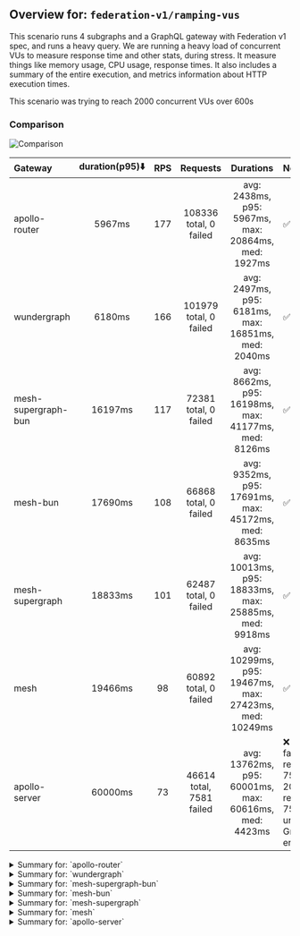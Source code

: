 ## Overview for: `federation-v1/ramping-vus`


This scenario runs 4 subgraphs and a GraphQL gateway with Federation v1 spec, and runs a heavy query. We are running a heavy load of concurrent VUs to measure response time and other stats, during stress. It measure things like memory usage, CPU usage, response times. It also includes a summary of the entire execution, and metrics information about HTTP execution times.


This scenario was trying to reach 2000 concurrent VUs over 600s


### Comparison


<img src="https://imagedelivery.net/KYe9TScr4TldYHA48pczVg/7b63eb22-dc5d-4102-1b45-2a1875927200/public" alt="Comparison" />


| Gateway             | duration(p95)⬇️ |  RPS  |         Requests         |                       Durations                        | Notes                                                                          |
| :------------------ | :-------------: | :---: | :----------------------: | :----------------------------------------------------: | :----------------------------------------------------------------------------- |
| apollo-router       |     5967ms      |  177  |  108336 total, 0 failed  |  avg: 2438ms, p95: 5967ms, max: 20864ms, med: 1927ms   | ✅                                                                              |
| wundergraph         |     6180ms      |  166  |  101979 total, 0 failed  |  avg: 2497ms, p95: 6181ms, max: 16851ms, med: 2040ms   | ✅                                                                              |
| mesh-supergraph-bun |     16197ms     |  117  |  72381 total, 0 failed   |  avg: 8662ms, p95: 16198ms, max: 41177ms, med: 8126ms  | ✅                                                                              |
| mesh-bun            |     17690ms     |  108  |  66868 total, 0 failed   |  avg: 9352ms, p95: 17691ms, max: 45172ms, med: 8635ms  | ✅                                                                              |
| mesh-supergraph     |     18833ms     |  101  |  62487 total, 0 failed   | avg: 10013ms, p95: 18833ms, max: 25885ms, med: 9918ms  | ✅                                                                              |
| mesh                |     19466ms     |  98   |  60892 total, 0 failed   | avg: 10299ms, p95: 19467ms, max: 27423ms, med: 10249ms | ✅                                                                              |
| apollo-server       |     60000ms     |  73   | 46614 total, 7581 failed | avg: 13762ms, p95: 60001ms, max: 60616ms, med: 4423ms  | ❌ 7581 failed requests, 7581 non-200 responses, 7581 unexpected GraphQL errors |



<details>
  <summary>Summary for: `apollo-router`</summary>

  **K6 Output**




```
     ✓ response code was 200
     ✓ no graphql errors
     ✓ valid response structure

     checks.........................: 100.00% ✓ 325008     ✗ 0     
     data_received..................: 9.5 GB  16 MB/s
     data_sent......................: 129 MB  211 kB/s
     http_req_blocked...............: avg=37.6ms   min=1.47µs  med=3.55µs  max=17.31s p(90)=5.74µs  p(95)=9.58µs  
     http_req_connecting............: avg=35.42ms  min=0s      med=0s      max=11.55s p(90)=0s      p(95)=0s      
     http_req_duration..............: avg=2.43s    min=8.76ms  med=1.92s   max=20.86s p(90)=4.95s   p(95)=5.96s   
       { expected_response:true }...: avg=2.43s    min=8.76ms  med=1.92s   max=20.86s p(90)=4.95s   p(95)=5.96s   
     http_req_failed................: 0.00%   ✓ 0          ✗ 108336
     http_req_receiving.............: avg=552.46ms min=23.39µs med=74.53µs max=17.55s p(90)=1.83s   p(95)=3.39s   
     http_req_sending...............: avg=124.27ms min=7.48µs  med=15.16µs max=17.65s p(90)=138.4µs p(95)=337.15ms
     http_req_tls_handshaking.......: avg=0s       min=0s      med=0s      max=0s     p(90)=0s      p(95)=0s      
     http_req_waiting...............: avg=1.76s    min=8.72ms  med=1.42s   max=11.24s p(90)=3.78s   p(95)=4.64s   
     http_reqs......................: 108336  177.594028/s
     iteration_duration.............: avg=5.64s    min=23.84ms med=4.31s   max=40.09s p(90)=12.55s  p(95)=15.89s  
     iterations.....................: 108336  177.594028/s
     vus............................: 7       min=7        max=1996
     vus_max........................: 2000    min=2000     max=2000
```


**Performance Overview**


<img src="https://imagedelivery.net/KYe9TScr4TldYHA48pczVg/b8daae98-7fb7-4111-94eb-093ccb61f200/public" alt="Performance Overview" />


**Subgraphs Overview**


<img src="https://imagedelivery.net/KYe9TScr4TldYHA48pczVg/5bbd3905-b347-493d-2045-50ae2f9a7b00/public" alt="Subgraphs Overview" />


**HTTP Overview**


<img src="https://imagedelivery.net/KYe9TScr4TldYHA48pczVg/2876ab25-9f75-4666-7262-95e21027cd00/public" alt="HTTP Overview" />


  </details>

<details>
  <summary>Summary for: `wundergraph`</summary>

  **K6 Output**




```
     ✓ response code was 200
     ✓ no graphql errors
     ✓ valid response structure

     checks.........................: 100.00% ✓ 305937     ✗ 0     
     data_received..................: 8.9 GB  15 MB/s
     data_sent......................: 121 MB  198 kB/s
     http_req_blocked...............: avg=43.43ms  min=1.62µs  med=3.71µs  max=13.02s p(90)=6.07µs   p(95)=10.64µs
     http_req_connecting............: avg=41.04ms  min=0s      med=0s      max=13.02s p(90)=0s       p(95)=0s     
     http_req_duration..............: avg=2.49s    min=8.85ms  med=2.03s   max=16.85s p(90)=5.25s    p(95)=6.18s  
       { expected_response:true }...: avg=2.49s    min=8.85ms  med=2.03s   max=16.85s p(90)=5.25s    p(95)=6.18s  
     http_req_failed................: 0.00%   ✓ 0          ✗ 101979
     http_req_receiving.............: avg=505.57ms min=24.14µs med=81.77µs max=14.42s p(90)=1.5s     p(95)=3.41s  
     http_req_sending...............: avg=76ms     min=6µs     med=15.82µs max=12.12s p(90)=127.75µs p(95)=144.9ms
     http_req_tls_handshaking.......: avg=0s       min=0s      med=0s      max=0s     p(90)=0s       p(95)=0s     
     http_req_waiting...............: avg=1.91s    min=7.74ms  med=1.53s   max=11.28s p(90)=4.23s    p(95)=5.05s  
     http_reqs......................: 101979  166.939654/s
     iteration_duration.............: avg=5.96s    min=24.48ms med=4.7s    max=48s    p(90)=13s      p(95)=15.46s 
     iterations.....................: 101979  166.939654/s
     vus............................: 78      min=52       max=1993
     vus_max........................: 2000    min=2000     max=2000
```


**Performance Overview**


<img src="https://imagedelivery.net/KYe9TScr4TldYHA48pczVg/3ef3b9bb-185d-49d1-b4d4-bcf56233ee00/public" alt="Performance Overview" />


**Subgraphs Overview**


<img src="https://imagedelivery.net/KYe9TScr4TldYHA48pczVg/de54451e-2dbb-4dee-9427-bdfb49921600/public" alt="Subgraphs Overview" />


**HTTP Overview**


<img src="https://imagedelivery.net/KYe9TScr4TldYHA48pczVg/e7326e5a-890f-4171-ee66-39d441eb7d00/public" alt="HTTP Overview" />


  </details>

<details>
  <summary>Summary for: `mesh-supergraph-bun`</summary>

  **K6 Output**




```
     ✓ response code was 200
     ✓ no graphql errors
     ✓ valid response structure

     checks.........................: 100.00% ✓ 217143     ✗ 0     
     data_received..................: 6.3 GB  10 MB/s
     data_sent......................: 86 MB   139 kB/s
     http_req_blocked...............: avg=2.3ms    min=1.23µs   med=3.06µs  max=1.17s  p(90)=5.33µs  p(95)=10.07µs 
     http_req_connecting............: avg=2.17ms   min=0s       med=0s      max=1.17s  p(90)=0s      p(95)=0s      
     http_req_duration..............: avg=8.66s    min=204.82ms med=8.12s   max=41.17s p(90)=15.55s  p(95)=16.19s  
       { expected_response:true }...: avg=8.66s    min=204.82ms med=8.12s   max=41.17s p(90)=15.55s  p(95)=16.19s  
     http_req_failed................: 0.00%   ✓ 0          ✗ 72381 
     http_req_receiving.............: avg=129.41ms min=28.2µs   med=71.94µs max=12.63s p(90)=9.99ms  p(95)=530.02ms
     http_req_sending...............: avg=5.52ms   min=7.5µs    med=13.85µs max=2.52s  p(90)=47.31µs p(95)=200.31µs
     http_req_tls_handshaking.......: avg=0s       min=0s       med=0s      max=0s     p(90)=0s      p(95)=0s      
     http_req_waiting...............: avg=8.52s    min=204.46ms med=8.03s   max=41.17s p(90)=15.38s  p(95)=16.03s  
     http_reqs......................: 72381   117.076479/s
     iteration_duration.............: avg=8.79s    min=219.11ms med=8.21s   max=41.18s p(90)=15.73s  p(95)=16.45s  
     iterations.....................: 72381   117.076479/s
     vus............................: 239     min=51       max=2000
     vus_max........................: 2000    min=2000     max=2000
```


**Performance Overview**


<img src="https://imagedelivery.net/KYe9TScr4TldYHA48pczVg/0b98dd4b-7a77-430f-49e5-8651346b7100/public" alt="Performance Overview" />


**Subgraphs Overview**


<img src="https://imagedelivery.net/KYe9TScr4TldYHA48pczVg/592a4689-a870-42de-884f-a91fb83d2d00/public" alt="Subgraphs Overview" />


**HTTP Overview**


<img src="https://imagedelivery.net/KYe9TScr4TldYHA48pczVg/5a7458b1-19f9-4fb0-6425-30bf3f57a600/public" alt="HTTP Overview" />


  </details>

<details>
  <summary>Summary for: `mesh-bun`</summary>

  **K6 Output**




```
     ✓ response code was 200
     ✓ no graphql errors
     ✓ valid response structure

     checks.........................: 100.00% ✓ 200604     ✗ 0     
     data_received..................: 5.9 GB  9.5 MB/s
     data_sent......................: 79 MB   129 kB/s
     http_req_blocked...............: avg=2.5ms    min=1.3µs    med=3.11µs  max=1.34s  p(90)=5.52µs  p(95)=10.47µs 
     http_req_connecting............: avg=2.41ms   min=0s       med=0s      max=1.28s  p(90)=0s      p(95)=0s      
     http_req_duration..............: avg=9.35s    min=148.27ms med=8.63s   max=45.17s p(90)=16.98s  p(95)=17.69s  
       { expected_response:true }...: avg=9.35s    min=148.27ms med=8.63s   max=45.17s p(90)=16.98s  p(95)=17.69s  
     http_req_failed................: 0.00%   ✓ 0          ✗ 66868 
     http_req_receiving.............: avg=146.17ms min=27.19µs  med=72.37µs max=13.25s p(90)=8.19ms  p(95)=472.93ms
     http_req_sending...............: avg=4.86ms   min=7.46µs   med=13.85µs max=2.05s  p(90)=45.43µs p(95)=153.57µs
     http_req_tls_handshaking.......: avg=0s       min=0s       med=0s      max=0s     p(90)=0s      p(95)=0s      
     http_req_waiting...............: avg=9.2s     min=148.16ms med=8.51s   max=45.17s p(90)=16.8s   p(95)=17.48s  
     http_reqs......................: 66868   108.422718/s
     iteration_duration.............: avg=9.49s    min=155.55ms med=8.86s   max=45.96s p(90)=17.2s   p(95)=18.07s  
     iterations.....................: 66868   108.422718/s
     vus............................: 69      min=51       max=2000
     vus_max........................: 2000    min=2000     max=2000
```


**Performance Overview**


<img src="https://imagedelivery.net/KYe9TScr4TldYHA48pczVg/6111ee0c-9d59-40ef-3c57-b5f2faa16d00/public" alt="Performance Overview" />


**Subgraphs Overview**


<img src="https://imagedelivery.net/KYe9TScr4TldYHA48pczVg/f46fcd96-932c-484d-46e2-dff9dc33af00/public" alt="Subgraphs Overview" />


**HTTP Overview**


<img src="https://imagedelivery.net/KYe9TScr4TldYHA48pczVg/fcf9ab3c-4278-4ae2-b766-204547072c00/public" alt="HTTP Overview" />


  </details>

<details>
  <summary>Summary for: `mesh-supergraph`</summary>

  **K6 Output**




```
     ✓ response code was 200
     ✓ no graphql errors
     ✓ valid response structure

     checks.........................: 100.00% ✓ 187461     ✗ 0     
     data_received..................: 5.5 GB  8.9 MB/s
     data_sent......................: 74 MB   120 kB/s
     http_req_blocked...............: avg=3.27ms  min=1.9µs   med=4.51µs  max=1.48s  p(90)=7.12µs  p(95)=12.84µs
     http_req_connecting............: avg=3.09ms  min=0s      med=0s      max=1.48s  p(90)=0s      p(95)=0s     
     http_req_duration..............: avg=10.01s  min=28.59ms med=9.91s   max=25.88s p(90)=17.65s  p(95)=18.83s 
       { expected_response:true }...: avg=10.01s  min=28.59ms med=9.91s   max=25.88s p(90)=17.65s  p(95)=18.83s 
     http_req_failed................: 0.00%   ✓ 0          ✗ 62487 
     http_req_receiving.............: avg=32.47ms min=30.29µs med=80.79µs max=4.07s  p(90)=2.8ms   p(95)=55.23ms
     http_req_sending...............: avg=5.51ms  min=8.39µs  med=21.33µs max=2.1s   p(90)=62.46µs p(95)=8.04ms 
     http_req_tls_handshaking.......: avg=0s      min=0s      med=0s      max=0s     p(90)=0s      p(95)=0s     
     http_req_waiting...............: avg=9.97s   min=25.03ms med=9.88s   max=25.8s  p(90)=17.57s  p(95)=18.78s 
     http_reqs......................: 62487   101.180882/s
     iteration_duration.............: avg=10.2s   min=62.85ms med=10.07s  max=27.18s p(90)=17.92s  p(95)=19.07s 
     iterations.....................: 62487   101.180882/s
     vus............................: 116     min=51       max=1997
     vus_max........................: 2000    min=2000     max=2000
```


**Performance Overview**


<img src="https://imagedelivery.net/KYe9TScr4TldYHA48pczVg/02ceee1b-99b9-4b76-e8bd-32315801a500/public" alt="Performance Overview" />


**Subgraphs Overview**


<img src="https://imagedelivery.net/KYe9TScr4TldYHA48pczVg/73f32bce-91bd-4b09-0fd1-b00ad8a05200/public" alt="Subgraphs Overview" />


**HTTP Overview**


<img src="https://imagedelivery.net/KYe9TScr4TldYHA48pczVg/f9331e42-521e-42fb-a55e-3b8a417bdd00/public" alt="HTTP Overview" />


  </details>

<details>
  <summary>Summary for: `mesh`</summary>

  **K6 Output**




```
     ✓ response code was 200
     ✓ no graphql errors
     ✓ valid response structure

     checks.........................: 100.00% ✓ 182676    ✗ 0     
     data_received..................: 5.3 GB  8.7 MB/s
     data_sent......................: 72 MB   117 kB/s
     http_req_blocked...............: avg=2.9ms   min=1.84µs  med=4.26µs  max=1.63s  p(90)=6.82µs  p(95)=12.54µs 
     http_req_connecting............: avg=2.82ms  min=0s      med=0s      max=1.63s  p(90)=0s      p(95)=0s      
     http_req_duration..............: avg=10.29s  min=88.89ms med=10.24s  max=27.42s p(90)=18.03s  p(95)=19.46s  
       { expected_response:true }...: avg=10.29s  min=88.89ms med=10.24s  max=27.42s p(90)=18.03s  p(95)=19.46s  
     http_req_failed................: 0.00%   ✓ 0         ✗ 60892 
     http_req_receiving.............: avg=25.79ms min=31.21µs med=77.01µs max=2.69s  p(90)=2.07ms  p(95)=37.41ms 
     http_req_sending...............: avg=4.05ms  min=8.85µs  med=19.16µs max=1.62s  p(90)=47.16µs p(95)=292.98µs
     http_req_tls_handshaking.......: avg=0s      min=0s      med=0s      max=0s     p(90)=0s      p(95)=0s      
     http_req_waiting...............: avg=10.26s  min=64.71ms med=10.23s  max=27.38s p(90)=17.99s  p(95)=19.43s  
     http_reqs......................: 60892   98.620795/s
     iteration_duration.............: avg=10.47s  min=98.53ms med=10.36s  max=27.84s p(90)=18.26s  p(95)=19.68s  
     iterations.....................: 60892   98.620795/s
     vus............................: 67      min=50      max=1997
     vus_max........................: 2000    min=2000    max=2000
```


**Performance Overview**


<img src="https://imagedelivery.net/KYe9TScr4TldYHA48pczVg/50e7ef32-9039-4c61-e5ee-6e5937daa300/public" alt="Performance Overview" />


**Subgraphs Overview**


<img src="https://imagedelivery.net/KYe9TScr4TldYHA48pczVg/3a999b32-d154-4e4d-4338-02df717d0600/public" alt="Subgraphs Overview" />


**HTTP Overview**


<img src="https://imagedelivery.net/KYe9TScr4TldYHA48pczVg/3b6936fa-66e6-4f7a-3b43-f84f17a16400/public" alt="HTTP Overview" />


  </details>

<details>
  <summary>Summary for: `apollo-server`</summary>

  **K6 Output**




```
     ✗ response code was 200
      ↳  83% — ✓ 39033 / ✗ 7581
     ✗ no graphql errors
      ↳  83% — ✓ 39033 / ✗ 7581
     ✓ valid response structure

     checks.........................: 88.53% ✓ 117099    ✗ 15162 
     data_received..................: 3.4 GB 5.4 MB/s
     data_sent......................: 56 MB  88 kB/s
     http_req_blocked...............: avg=502.18µs min=1.53µs  med=4.16µs  max=172.11ms p(90)=229.76µs p(95)=791.21µs
     http_req_connecting............: avg=473.69µs min=0s      med=0s      max=172.03ms p(90)=177.31µs p(95)=670.15µs
     http_req_duration..............: avg=13.76s   min=86.82ms med=4.42s   max=1m0s     p(90)=1m0s     p(95)=1m0s    
       { expected_response:true }...: avg=4.78s    min=86.82ms med=4.33s   max=59.31s   p(90)=5.29s    p(95)=5.93s   
     http_req_failed................: 16.26% ✓ 7581      ✗ 39033 
     http_req_receiving.............: avg=213.12µs min=0s      med=93.04µs max=191.1ms  p(90)=144.21µs p(95)=193.92µs
     http_req_sending...............: avg=157.3µs  min=8.52µs  med=22.12µs max=111.74ms p(90)=45.37µs  p(95)=74.13µs 
     http_req_tls_handshaking.......: avg=0s       min=0s      med=0s      max=0s       p(90)=0s       p(95)=0s      
     http_req_waiting...............: avg=13.76s   min=86.66ms med=4.42s   max=1m0s     p(90)=59.99s   p(95)=1m0s    
     http_reqs......................: 46614  73.498745/s
     iteration_duration.............: avg=13.77s   min=94.69ms med=4.43s   max=1m0s     p(90)=1m0s     p(95)=1m0s    
     iterations.....................: 46614  73.498745/s
     vus............................: 41     min=41      max=2000
     vus_max........................: 2000   min=2000    max=2000
```


**Performance Overview**


<img src="https://imagedelivery.net/KYe9TScr4TldYHA48pczVg/5839f739-3df8-4329-1902-298ccb11dd00/public" alt="Performance Overview" />


**Subgraphs Overview**


<img src="https://imagedelivery.net/KYe9TScr4TldYHA48pczVg/2ea8ac3c-b24d-42e0-ddbc-daaa63f79500/public" alt="Subgraphs Overview" />


**HTTP Overview**


<img src="https://imagedelivery.net/KYe9TScr4TldYHA48pczVg/2c7642b8-df5e-46de-ef8d-76344fe29100/public" alt="HTTP Overview" />


  </details>